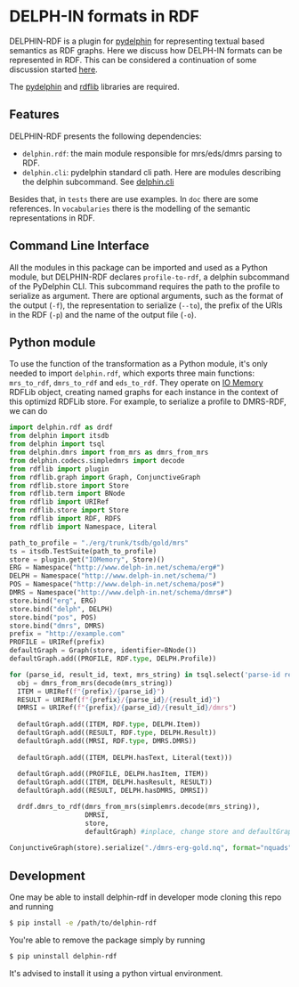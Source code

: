 # DELPH-IN formats in RDF

DELPHIN-RDF is a plugin for [pydelphin](https://github.com/delph-in/pydelphin/) for representing textual based semantics as RDF graphs. Here we discuss how DELPH-IN formats can be represented in RDF.  This can be considered a continuation of some discussion started [here](http://moin.delph-in.net/WeSearch/Rdf).

The [pydelphin](https://pypi.org/project/PyDelphin/) and [rdflib](https://pypi.org/project/rdflib/) libraries are required.

## Features

DELPHIN-RDF presents the following dependencies:
- `delphin.rdf`: the main module responsible for mrs/eds/dmrs parsing to RDF.
- `delphin.cli`: pydelphin standard cli path. Here are modules describing the delphin subcommand. See [delphin.cli](https://pydelphin.readthedocs.io/en/latest/api/delphin.cli.html)

Besides that, in `tests` there are use examples. In `doc` there are some references. In `vocabularies` there is the modelling of the semantic representations in RDF.

## Command Line Interface

All the modules in this package can be imported and used as a Python module, but DELPHIN-RDF declares `profile-to-rdf`, a delphin subcommand of the PyDelphin CLI.
This subcommand requires the path to the profile to serialize as argument. There are optional arguments, such as the format of the output (`-f`), the representation to serialize (`--to`), the prefix of the URIs in the RDF (`-p`) and the name of the output file (`-o`).

## Python module

To use the function of the transformation as a Python module, it's only needed to import `delphin.rdf`, which exports three main functions: `mrs_to_rdf`, `dmrs_to_rdf` and `eds_to_rdf`. They operate on [IO Memory](https://rdflib.readthedocs.io/en/stable/_modules/rdflib/plugins/memory.html#IOMemory) RDFLib object, creating named graphs for each instance in the context of this optimizd RDFLib store. For example, to serialize a profile to DMRS-RDF, we can do
```python
import delphin.rdf as drdf
from delphin import itsdb
from delphin import tsql
from delphin.dmrs import from_mrs as dmrs_from_mrs
from delphin.codecs.simpledmrs import decode
from rdflib import plugin
from rdflib.graph import Graph, ConjunctiveGraph
from rdflib.store import Store
from rdflib.term import BNode
from rdflib import URIRef
from rdflib.store import Store
from rdflib import RDF, RDFS
from rdflib import Namespace, Literal

path_to_profile = "./erg/trunk/tsdb/gold/mrs"
ts = itsdb.TestSuite(path_to_profile)
store = plugin.get("IOMemory", Store)()
ERG = Namespace("http://www.delph-in.net/schema/erg#")
DELPH = Namespace("http://www.delph-in.net/schema/")
POS = Namespace("http://www.delph-in.net/schema/pos#")
DMRS = Namespace("http://www.delph-in.net/schema/dmrs#")
store.bind("erg", ERG)
store.bind("delph", DELPH)
store.bind("pos", POS)
store.bind("dmrs", DMRS)
prefix = "http://example.com"
PROFILE = URIRef(prefix)
defaultGraph = Graph(store, identifier=BNode())
defaultGraph.add((PROFILE, RDF.type, DELPH.Profile))

for (parse_id, result_id, text, mrs_string) in tsql.select('parse-id result-id i-input mrs', ts):
  obj = dmrs_from_mrs(decode(mrs_string))
  ITEM = URIRef(f"{prefix}/{parse_id}")
  RESULT = URIRef(f"{prefix}/{parse_id}/{result_id}")
  DMRSI = URIRef(f"{prefix}/{parse_id}/{result_id}/dmrs")
        
  defaultGraph.add((ITEM, RDF.type, DELPH.Item))
  defaultGraph.add((RESULT, RDF.type, DELPH.Result))
  defaultGraph.add((MRSI, RDF.type, DMRS.DMRS))
        
  defaultGraph.add((ITEM, DELPH.hasText, Literal(text)))
        
  defaultGraph.add((PROFILE, DELPH.hasItem, ITEM))
  defaultGraph.add((ITEM, DELPH.hasResult, RESULT))
  defaultGraph.add((RESULT, DELPH.hasDMRS, DMRSI))

  drdf.dmrs_to_rdf(dmrs_from_mrs(simplemrs.decode(mrs_string)), 
                   DMRSI, 
                   store, 
                   defaultGraph) #inplace, change store and defaultGraph
                          
ConjunctiveGraph(store).serialize("./dmrs-erg-gold.nq", format="nquads")
```

## Development

One may be able to install delphin-rdf in developer mode cloning this repo and running
```bash
$ pip install -e /path/to/delphin-rdf
```
You're able to remove the package simply by running
```bash
$ pip uninstall delphin-rdf
```
It's advised to install it using a python virtual environment.
